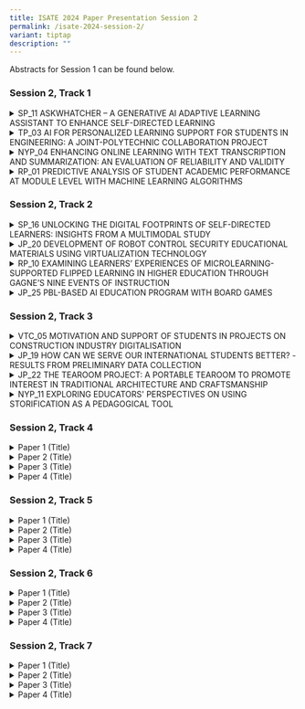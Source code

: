 ```yaml
---
title: ISATE 2024 Paper Presentation Session 2
permalink: /isate-2024-session-2/
variant: tiptap
description: ""
---
```

<p>Abstracts for Session 1 can be found below.</p>
<h3>Session 2, Track 1</h3>
<div data-type="detailGroup" class="isomer-accordion isomer-accordion-white">
<details class="isomer-details">
<summary>SP_11 ASKWHATCHER – A GENERATIVE AI ADAPTIVE LEARNING ASSISTANT TO ENHANCE
SELF-DIRECTED LEARNING</summary>
<div data-type="detailsContent" class="isomer-details-content">
<p>Jasmine Tan (LSC)<sup>*,a</sup>, Adeline Koh (CLS)<sup>b</sup>, Janny
Chan (SOC)<sup>c</sup>, Joe Yang (EEE)<sup>d</sup>, Mark Wan (EEE)<sup>d</sup>
</p>
<p><sup>a</sup>School of Life Skills &amp; Communication (LSC), Singapore
Polytechnic, Singapore</p>
<p><sup>b</sup>School of Chemical &amp; Life Sciences (CLS), Singapore Polytechnic,
Singapore</p>
<p><sup>c</sup>School of Computing (SOC), Singapore Polytechnic, Singapore</p>
<p><sup>d</sup>School of Electrical &amp; Electronic Engineering (EEE), Singapore
Polytechnic, Singapore</p>
<p><sup>*</sup><a href="mailto:Jasmine_TAN@sp.edu.sg" rel="noopener noreferrer nofollow" target="_blank">Jasmine_TAN@sp.edu.sg</a>
</p>
<p>Abstract</p>
<p>Generative artificial intelligence (Gen AI) has emerged as a transformative
tool in education, offering novel opportunities to enhance students' self-directed
learning (SDL). This paper examines the integration of Gen AI with exit
polls to bolster SDL through the AskWhatCher application, which encompasses
the AskCher 3-2-1 exit poll and the AskWhat chatbot. The efficacy of the
application was assessed through pre- and post-usage surveys based on the
Motivated Strategies for Learning Questionnaire (MSLQ) scales, complemented
by insights from focus group discussions (FGDs).</p>
<p>A functional prototype, leveraging GPT-3.5-Turbo and trained on module-specific
content within a secure ecosystem, effectively mitigates challenges such
as hallucination and privacy concerns. This application enables students
to generate their own questions and utilize exit polls for reflective learning
at the conclusion of lessons.</p>
<p>By integrating quantitative data from the MSLQ surveys with qualitative
insights from FGDs, this study provides a comprehensive analysis of how
AskWhatCher supports SDL, in alignment with Singapore Polytechnic’s (SP)
SDL model. The observed positive trends in key SDL areas suggest that,
with continued use and further refinements, the app has the potential to
significantly enhance students' SDL capabilities.</p>
<p></p>
</div>
</details>
<details class="isomer-details">
<summary>TP_03 AI FOR PERSONALIZED LEARNING SUPPORT FOR STUDENTS IN ENGINEERING:
A JOINT-POLYTECHNIC COLLABORATION PROJECT</summary>
<div data-type="detailsContent" class="isomer-details-content">
<p>Kannurao Sudha<sup>a</sup>
</p>
<p>, Kwan Eng Eng<sup>a</sup>
</p>
<p>, Calaiselvy<sup>a</sup>
</p>
<p>, Soon Hock Wei<sup>b</sup>
</p>
<p>, Udayakumar. T<sup>c</sup>
</p>
<p>, Shanbhag</p>
<p>Narayan<sup>c</sup>
</p>
<p><sup>a</sup>School of Engineering, Temasek Polytechnic, Singapore</p>
<p><sup>b</sup>School of Engineering, Ngee Ann Polytechnic, Singapore</p>
<p><sup>c</sup>School of Engineering, Republic Polytechnic, Singapore</p>
<p><a href="mailto:sudhak@tp.edu.sg" rel="noopener noreferrer nofollow" target="_blank">sudhak@tp.edu.sg</a>
</p>
<p>Abstract</p>
<p>When students encounter difficulty in comprehending certain concept, they
might need prompt help and support from their tutors. But tutors are not
available round the clock to clarify their doubts. In this project, we
explore the use of Artificial Intelligence (AI) based chatbot named as
AskCher, for providing personalized learning support to the students when
they need the most. AskCher was developed using Google Dialogflow, a Natural
Language Processing (NLP) module that translates</p>
<p>students’ queries during conversations to structured data and returns
appropriate responses. AskCher, the</p>
<p>chatbot aims at supporting students’ learning processes while providing
real-time 24/7 assistance to the</p>
<p>students. Students could access the chatbot from their laptop or handphone
by clicking an URL, whereby</p>
<p>the dialog window would pop up. In collaboration with School of Informatics
and Information Technology (IIT) in Temasek Polytechnic, Singapore, AskCher
chatbot was developed by School of Engineering (ENG) and deployed to 1000+
students from three participating polytechnics in Singapore. Leveraging
on a single chatbot across institutions for the common modules contributes
to collaboration and benchmarking. Effectiveness of the chatbot in supporting
students learning needs is studied by analyzing the dashboard visualizations
and from the student feedback and surveys. This paper shares the findings
of this project on students’ attitude towards the chatbot, and how it helps
them in the mastery of skills towards strengthening their competencies
in the engineering domain, and in acquiring lifelong learning skills. By
analyzing the contents of the student-chatbot interactions, staff can gain
further insights to improve the subsequent versions of the chatbot to be
used as another channel for</p>
<p>supporting students through technology.</p>
<p></p>
</div>
</details>
<details class="isomer-details">
<summary>NYP_04 ENHANCING ONLINE LEARNING WITH TEXT TRANSCRIPTION AND SUMMARIZATION:
AN EVALUATION OF RELIABILITY AND VALIDITY</summary>
<div data-type="detailsContent" class="isomer-details-content">
<p>KOH Noi Sian</p>
<p>School of Information Technology, Nanyang Polytechnic, Singapore</p>
<p><a href="mailto:Koh_Noi_Sian@nyp.edu.sg" rel="noopener noreferrer nofollow" target="_blank">Koh_Noi_Sian@nyp.edu.sg</a>
</p>
<p>Abstract</p>
<p></p>
<p>In recent years, the landscape of education has undergone a transformative
shift, predominantly driven by technological advancements. Traditional
lectures have given way to online learning content, delivered through recorded
or curated videos. While this transition has opened new opportunities for
flexible learning, it has also introduced challenges related to content
accessibility, comprehension and efficient revision. This study explores
the significance of text transcriptions for online lecture videos and the
utility of text summarization in enhancing the learning experience. Text
transcriptions serve as a valuable resource, bridging the gap between auditory
and visual learning and catering to diverse learning preferences. They
are particularly beneficial for students who require additional support
or those who prefer reading over watching videos. Text summarization goes
a step further by condensing the lengthy content of lecture videos into
concise and comprehensible summaries. These summaries not only save time
but also provide a quick and effective means for learners to grasp the
key concepts covered in the videos. They serve as invaluable tools for
revision, enabling users to recap and reinforce their understanding of
the subject matter. One of the aspects of our study is the evaluation of
the reliability and validity of existing text transcription tools, with
a specific focus on speakers with Asian accents. Accurate transcription
is vital for ensuring that the textual representation of spoken content
is faithful to the original. We assess the effectiveness of these tools
in accurately transcribing lectures delivered by speakers with diverse
linguistic backgrounds, thereby addressing potential biases in transcription
accuracy.</p>
<p>Furthermore, we evaluate the validity and reliability of text summarization
services or tools available in the market. This assessment aims to provide
insights into the quality of summarization algorithms and their ability
to distil essential information from diverse lecture content. In conclusion,
this study highlights the importance of text transcriptions and summaries
in the context of online learning, with a particular emphasis on accommodating
diverse linguistic backgrounds. Our findings will contribute to the improvement
of online education resources and the development of more inclusive and
effective learning experiences.</p>
<p></p>
</div>
</details>
<details class="isomer-details">
<summary>RP_01 PREDICTIVE ANALYSIS OF STUDENT ACADEMIC PERFORMANCE AT MODULE LEVEL
WITH MACHINE LEARNING ALGORITHMS</summary>
<div data-type="detailsContent" class="isomer-details-content">
<p>S. Chua<sup>*,a</sup> and M. Gujral<sup>b</sup>
</p>
<p><sup>a</sup>Republic Polytechnic/School of Engineering, Singapore</p>
<p><sup>b</sup>Republic Polytechnic/Centre for Educational Development, Singapore</p>
<p>*<a href="mailto:samuel_chua@rp.edu.sg" rel="noopener noreferrer nofollow" target="_blank">samuel_chua@rp.edu.sg</a>
</p>
<p>Abstract</p>
<p>This study aims to explore the use of machine learning (ML) algorithms
to predict students at risk of failing Pre-Employment Training (PET) modules.
It also seeks to identify the key factors that correlate strongly with
students’ academic performance.</p>
<p>Students' data from the Academic Year (AY) 2021 Semester 1, which included
academic performance-related data in four graded modules across two diplomas
within the School of Engineering (SEG), in a polytechnic in Singapore was
used in the analysis. Non-academic performance-related factors, such as
students' admission qualifications and demographic data, were also incorporated
into the analysis and prediction model.</p>
<p>Exploratory data analysis (EDA) was first carried out to identify highly
correlated variables with the final module mark. It was found the cumulative
Continuous Assessment (CA) mark, Mid-Semester Assessment (MSA) mark, normalised
pre-poly result, family member count, and normalised posted choice number
were all strongly correlated with the final module mark. These variables
were used as predictors in the prediction model.</p>
<p>Three machine learning algorithms were then explored in building the prediction
models: GPBoost, Mixed Effects Random Forests (MERF), and Artificial Neural
Network (ANN). ANN performed significantly worse than GPBoost and MERF
- GPBoost and MERF were comparable in the early prediction points before
the MSA. After MSA, GPBoost performed better in all metrics, with an R-squared
close to 70% and a recall score close to 60%. The GPBoost prediction model
provides educators with a tool that allows at-risk students to be identified
early in the semester such that timely intervention can be administered.
In addition, there is a fairly strong correlation between the first CA
mark (CA1) and the final module mark for many modules. Hence, CA1 marks
can serve as an early alert to educators to indicate that a student requires
more support.</p>
</div>
</details>
</div>
<h3>Session 2, Track 2</h3>
<div data-type="detailGroup" class="isomer-accordion isomer-accordion-white">
<details class="isomer-details">
<summary>SP_16 UNLOCKING THE DIGITAL FOOTPRINTS OF SELF-DIRECTED LEARNERS: INSIGHTS
FROM A MULTIMODAL STUDY</summary>
<div data-type="detailsContent" class="isomer-details-content">
<p>Tan Boon Yuen</p>
<p>Singapore Polytechnic/ School of Computing, Singapore</p>
<p><a href="mailto:tan_boon_yuen@sp.edu.sg" rel="noopener noreferrer nofollow" target="_blank">tan_boon_yuen@sp.edu.sg</a>
</p>
<p>Abstract</p>
<p></p>
<p>In Singapore Polytechnic (SP), students are expected to grow as Self-Directed
Learners as they learn using asynchronous content on Learning Management
System (LMS). There were previous observations and feedback from lecturers
and students that reading or video materials for asynchronous content were
not sufficient for student engagement and learning. Students showed the
lack of understanding from the asynchronous content when coming for the
physical class. Online learning activities such as discussion forums, assignments
or quizzes, are needed to engage students to a deeper thinking level for
better understanding and learning. This study investigates the benefits
of online activities such as discussion forums on self-directed learning
(SDL), the influence of self-directedness components on student behaviour
in online activities, and the indicators of student behaviour in online
activities that correlate with learning outcomes in the School of Computing
(SOC).</p>
<p></p>
</div>
</details>
<details class="isomer-details">
<summary>JP_20 DEVELOPMENT OF ROBOT CONTROL SECURITY EDUCATIONAL MATERIALS USING
VIRTUALIZATION TECHNOLOGY</summary>
<div data-type="detailsContent" class="isomer-details-content">
<p>Kyosuke Kawai<sup>*,a</sup>, Satoru Yamada<sup>b</sup>, Tomoharu Kaeriyama<sup>c</sup> and
Yuki Yamaguchi<sup>a</sup>
</p>
<p><sup>a</sup>National Institute of Technology Ishikawa College/Electronic
and Mechanical Engineering, Kanazawa, Ishikawa, Japan</p>
<p><sup>b</sup>National Institute of Technology Ishikawa College/Electrical
Engineering, Kanazawa, Ishikawa, Japan</p>
<p><sup>c</sup>National Institute of Technology Kisarazu College/Mechanical
Engineering, Kisarazu, Chiba, Japan</p>
<p><sup>*</sup><a href="mailto:satoru@ishikawa-nct.ac.jp" rel="noopener noreferrer nofollow" target="_blank">satoru@ishikawa-nct.ac.jp</a>
</p>
<p>Abstract</p>
<p></p>
<p>In recent years, everything used in our general lives has been connected
to the Internet, increasing convenience, and making us more and more efficient.
This growth will become increasingly rapid and integrated into the life
of the city we pass. However, very few of us are operating with awareness
of the security issues that are hidden behind the convenient aspects. As
more things are connected to the Internet and more things are linked to
the Internet in the future, attacks targeting their vulnerabilities will
increase and bring negative aspects to our lives.</p>
<p>Even though a large number of people who engage in security are needed,
there is a large shortage of them worldwide. To overcome such a situation,
this study aims to create educational materials on security using robot
control as an example. Since the robotics market has been expanding significantly
in recent years and is expected to grow even more in the future, we thought
that students and engineers outside the information security field, as
well as junior high and high school students without specialized knowledge,
would be easily interested in this field. We then aim to make them aware
of this current situation and acquire new security personnel.</p>
<p>In this study, the robot control environment was built with “TurtleBot3
Burger”, a robot controllable by ROS (Robot Operating System). We have
successfully launched a man-in-the-middle attack on this environment from
a virtual machine that is assumed to be a third party and captured the
contents of the communication. Although the captured contents should be
encrypted, as shown in this study, a third party can easily steal them.</p>
<p>Taking this sequence of events as an example, this paper describes the
process of creating educational materials that will lead to the acquisition
of new human resources, as well as future issues to be addressed.</p>
<p></p>
</div>
</details>
<details class="isomer-details">
<summary>RP_10 EXAMINING LEARNERS’ EXPERIENCES OF MICROLEARNING-SUPPORTED FLIPPED
LEARNING IN HIGHER EDUCATION THROUGH GAGNE’S NINE EVENTS OF INSTRUCTION</summary>
<div data-type="detailsContent" class="isomer-details-content">
<p>U. Maniar<sup>*,a</sup> and J. Periasamy <sup>b</sup>
</p>
<p><sup>a</sup>Republic Polytechnic/Centre of Educational Development, Senior
Lecturer, Singapore</p>
<p><sup>b</sup>Republic Polytechnic/School of Engineering, Senior Lecturer,
Singapore</p>
<p><sup>*</sup><a href="mailto:urvi_maniar@rp.edu.sg" rel="noopener noreferrer nofollow" target="_blank">urvi_maniar@rp.edu.sg</a>
</p>
<p>Abstract</p>
<p></p>
<p>Microlearning is perceived as a method of instruction which provides bite-sized
chunks of content that can be learned in short time spans and at any place.
Flipped learning affords active engagement with learning materials before
class to allow subsequent deeper discussions, and application of knowledge.
Microlearning integrated with flipped learning thus provides a rich basis
for personalised learning against the background of typical problem-based
learning or learner-centric classrooms. This study examines how learners
experience microlearning-supported flipped learning in the context of learner-centric
settings and provides valuable insights into how well-designed microlearning
packages aligned to Gagne’s (1985) nine events of instruction can achieve
the goals of flipped learning. Pre-readings were created using online SCORM
and Kahoot microlearning packages for non-technical and technical modules
respectively, which engaged learners prior to face-to-face lessons. In
the design of the microlearning packages learners’ attention was captured
using quotes and recap quizzes to activate prior knowledge, learners were
guided in their exploration of concepts using short three-minute videos,
real-life examples, PowerPoint slides, Padlet and Discussion Forum. Learning
was consolidated using self-check questions and quizzes with real-time
feedback. A total of 32 learners from a polytechnic in Singapore participated
in the study where qualitative data was gathered through six focus group
discussions and analysed using deductive thematic methods. Findings indicate
that the learners experienced all of Gagne’s (1985) nine events of instruction
whilst engaging with the microlearning packages. The main elements of flipped
learning are depicted in the themes comprising preparatory engagement and
guided exploration, which were covered by microlearning packages and followed
by in-class collaboration and applications. The guided exploration features
were most prominently experienced by learners, and this was followed by
their preparatory engagement, thereby evidencing the assertion that creatively
designed pre-reading microlearning packages prepares the learners for the
forthcoming lessons.</p>
<p></p>
</div>
</details>
<details class="isomer-details">
<summary>JP_25 PBL-BASED AI EDUCATION PROGRAM WITH BOARD GAMES</summary>
<div data-type="detailsContent" class="isomer-details-content">
<p>Shota Hayashi<sup>a</sup>, Junki Tomatsu<sup>a</sup> and Koji Tajima<sup>*,b</sup>
</p>
<p></p>
<p><sup>a</sup>NIT(KOSEN), Gifu College, Gifu, Japan</p>
<p><sup>b</sup>Dept of Electrical Engineering and Information Engineering,
NIT, Gifu College, Gifu, Japan</p>
<p></p>
<p><sup>*</sup><a href="mailto:ktajima@gifu-nct.ac.jp" rel="noopener noreferrer nofollow" target="_blank">ktajima@gifu-nct.ac.jp</a>
</p>
<p></p>
<p>Abstract</p>
<p></p>
<p>The Department of Electrical and Computer Engineering of NIT Gifu College
has been conducting Problem-based learning (PBL) classes for students to
develop game AI since 2012. This paper describes the summary of this PBL
class and the contents of the development in the academic year 2023 from
the viewpoints of faculty members and students. This class is for fifth-grade
KOSEN students, and the task is to develop AI for computer games. The games
are mostly different each year, but we select either original games or
existing analog games. Students develop a client program that communicates
with a server program developed by the faculty members. This class begins
in April and the competition are held twice, once in June and once in September. </p>
<p>The subject of the 2023 experiment was the card game En Garde by Reiner
Knizia. Students played the game first and created several static algorithms
based on their experience. After that, they tested these algorithms against
each other and created an AI based on its probability. In this paper, we
summarize the features of the AI created by the students, the results of
playing against each AIs, and the analysis of the AI.</p>
<p></p>
</div>
</details>
</div>
<p></p>
<h3>Session 2, Track 3</h3>
<div data-type="detailGroup" class="isomer-accordion isomer-accordion-white">
<details class="isomer-details">
<summary>VTC_05 MOTIVATION AND SUPPORT OF STUDENTS IN PROJECTS ON CONSTRUCTION
INDUSTRY DIGITALISATION</summary>
<div data-type="detailsContent" class="isomer-details-content">
<p>Dr Augustus Yuen Fai LEE, FICE</p>
<p>Engineering Discipline, Hong Kong Institute of Vocational Education, Hong
Kong</p>
<p><a href="mailto:ylee@vtc.edu.hk" rel="noopener noreferrer nofollow" target="_blank">ylee@vtc.edu.hk</a> 
</p>
<p>Abstract</p>
<p>In response to “Industry 4.0”, the Government of Hong Kong has launched
“Construction 2.0” since 2018 to reform its construction industry. Innovation
and digitalization are indispensable to driving forward productivity, efficiency,
and enhanced project delivery outcomes. Subsequently, Building Information
Modelling (BIM) is being mandated in all major capital works projects in
the same year. The Construction Industry Council (CIC) BIM Standards also
outline the potential BIM-related systems and integrations in the Construction
Industry such as Geographic Information System (GIS), Digital Work Supervision
System, and Digital Twin.</p>
<p>The Institute of Vocational Education (IVE), in response, has implemented
BIM curriculums in all Higher Diploma (HD) programmes in the construction
programme area and obtained accreditation from CIC. Close monitoring of
final-year students’ academic performance has been carried out from 2018
to 2024. This paper compares batches of Industrial-Based Student Projects
(IBSP) (previously known as final year projects) on the Construction Digitalization
of aforementioned BIM-related systems (a spectrum of digital workflow in
the construction life cycle) against non-digital / traditional topics.</p>
<p>After evaluation, support for software and hardware through the Virtual
Desktop Interface for the massive graphic rendering and data size requirements
in the BIM environment has been provided, with the aim to motivate the
digital learning experience. At the end of this paper, a review is given
on the use of AI avatars for the presentation assessment of IBSP. This
digital reform of presentation enables students with lesser verbal skills
or command of English to deliver projects in a controlled timeframe and
friendly learning environment. A full digitalization of student IBSP is
set up.</p>
<p></p>
</div>
</details>
<details class="isomer-details">
<summary>JP_19 HOW CAN WE SERVE OUR INTERNATIONAL STUDENTS BETTER? -RESULTS FROM
PRELIMINARY DATA COLLECTION</summary>
<div data-type="detailsContent" class="isomer-details-content">
<p>A. Otsu, Ph.D. and S. Hamamoto, Ph.D.</p>
<p>National Institute of Technology (KOSEN), Ibaraki College, Hitachinaka,
Japan</p>
<p><a href="mailto:a-otsu@ibaraki-ct.ac.jp" rel="noopener noreferrer nofollow" target="_blank">a-otsu@ibaraki-ct.ac.jp</a> 
</p>
<p>Abstract</p>
<p>Since the mid-1980s, more than 100 international students from 14 countries,
mostly from Asian countries, have studied at National Institute of Technology
(KOSEN), Ibaraki College in Japan (hereinafter referred to as “Ibaraki
KOSEN”). There have been occasional reports on international students on
campus, yet no continuous data collection was found, unlike regular annual
survey for incoming and graduating students including both Japanese and
international students. This paper introduces a feasibility study conducted
by two researchers at Ibaraki KOSEN. Dr. Otsu (hereinafter referred to
as “Otsu”) collected the quantitative data to investigate how international
students’ experience on campus could predict their overall satisfaction.
For the school year 2023-2024, 15 international students out of 23 completed
the survey. Then six of the respondents volunteered for 2-hour individual
interviews with Dr. Hamamoto (hereinafter referred to as “Hamamoto”) .</p>
<p>Descriptive statistics showed that the international students at Ibaraki
KOSEN often engaged in academic activities and participated in cultural
events on campus. They sometimes interacted with people on campus and used
campus facilities. They were satisfied with their academic experience at
school, interpersonal relationships on campus, and their campus services.
They showed overall satisfaction with their campus, and if they could start
over again, they probably would go to Ibaraki KOSEN. To measure international
students’ satisfaction on campus, three major composite variables were
employed; however, since the number of responses was small for this study,
the results of regression analyses were not statistically significant.</p>
<p>Through the interviews, Hamamoto reconstructed the life histories of the
international students, focusing on why they decided to study in Japan
and how they had practiced Japanese language since entering Ibaraki KOSEN.
They appeared to focus on indirect strategies to solve academic problems
caused by their lack of Japanese language proficiency, although there seemed
to be a critical correlation between Japanese language learning and specialized
subject study.</p>
<p>In conclusion, to serve international students better, a continuous data
collection, preferably both quantitative and qualitative, is necessary
to capture their voice. Moreover, KOSEN teachers should collaborate horizontally
for the sake of sharing problems and obstacles our international students
might have encountered on campus.</p>
<p></p>
</div>
</details>
<details class="isomer-details">
<summary>JP_22 THE TEAROOM PROJECT: A PORTABLE TEAROOM TO PROMOTE INTEREST IN TRADITIONAL
ARCHITECTURE AND CRAFTSMANSHIP</summary>
<div data-type="detailsContent" class="isomer-details-content">
<p>A.P. HIGASHINO<sup>*,a</sup> 
</p>
<p><sup>a</sup>National Institute of Technology /Architecture Department,
Akashi College, Akashi, Japan</p>
<p><sup>*</sup><a href="mailto:adriana@akashi.ac.jp" rel="noopener noreferrer nofollow" target="_blank">adriana@akashi.ac.jp</a> 
</p>
<p>Abstract</p>
<p>The tearoom is a building type that expresses the essence of Japanese
Culture's aesthetic ideals: wabi-sabi. However, most tearooms have restricted
access and are closed to the public. This project started from the idea
that to preserve and keep traditional culture alive, and it is necessary
that young people, especially kids, should have access to those spaces.
This paper describes the process of building a portable assemblable tearoom
and its educational effect on the students who participated in the project
and on the people who experienced space. The educational impact of the
project on the students and the people who participated in the events was
measured through surveys, interviews, and observation. The project had
three phases: 1-learning about the tea ceremony, Japanese traditional Architecture,
and planning the tearoom, 2-manufacturing the tearoom, 3-organizing and
holding events using the tearoom. The students were involved in all different
phases of the project. Various groups of students participated in the project.
5th-year architecture students, and the tearoom project was part of their
graduation research. And a group of students of mixed age from all four
departments. Most of the students from the second group did not know much
about traditional Japanese architecture or tea ceremony, so they started
by learning about it. They visited tearooms and participated in a "chashaku"
(bamboo teaspoon) workshop. First, we explain how students learned about
Japanese tea culture and tea architecture and its impact on the students.
Then, we describe the designing and building process of the tearoom. Later,
we will discuss the events organized by the students and analyze the event
participants' survey results. The survey asked if the participants knew
about tearoom architecture, how they were impressed by the interior space
of the tearoom, what they would like to do inside the tearoom, and if the
experience made them more interested in traditional architecture. The results
were very positive, and most people answered they had never entered a tearoom
before and that this experience instigated their interest in traditional
Japanese architecture.</p>
<p></p>
</div>
</details>
<details class="isomer-details">
<summary>NYP_11 EXPLORING EDUCATORS' PERSPECTIVES ON USING STORIFICATION AS A PEDAGOGICAL
TOOL</summary>
<div data-type="detailsContent" class="isomer-details-content">
<p>Kenneth Tan</p>
<p>Nanyang Polytechnic, School of Design &amp; Media, Singapore</p>
<p><a href="mailto:kenneth_tan@nyp.edu.sg" rel="noopener noreferrer nofollow" target="_blank">kenneth_tan@nyp.edu.sg</a>
</p>
<p>Abstract</p>
<p>This exploratory case study examines the experiences of three educators
at Nanyang</p>
<p>Polytechnic (NYP) from different disciplines who implemented Storification
as a pedagogical tool in</p>
<p>their course design and delivery. Using semi-structured interviews and
Interpretative</p>
<p>Phenomenological Analysis, the study investigates educators' perceptions,
implementation methods, and the</p>
<p>impact on learner engagement. The findings reveal increased learner engagement,
improved</p>
<p>understanding of complex topics, and enhanced creativity. However, challenges
such as time</p>
<p>constraints, adapting to different learning styles, and aligning with
assessment criteria were encountered. The</p>
<p>study proposes several recommendations, including developing clear frameworks,
balancing creativity</p>
<p>and academic rigor, collaborating with IT staff, engaging in professional
development, and conducting</p>
<p>further research. The results suggest that Storification has the potential
to transform traditional</p>
<p>teaching methods and create a more inclusive and effective learning environment.</p>
<p></p>
</div>
</details>
</div>
<p></p>
<p></p>
<h3>Session 2, Track 4</h3>
<div data-type="detailGroup" class="isomer-accordion isomer-accordion-white">
<details class="isomer-details">
<summary>Paper 1 (Title)</summary>
<div data-type="detailsContent" class="isomer-details-content">
<p>Lorem ipsum</p>
</div>
</details>
<details class="isomer-details">
<summary>Paper 2 (Title)</summary>
<div data-type="detailsContent" class="isomer-details-content">
<p></p>
</div>
</details>
<details class="isomer-details">
<summary>Paper 3 (Title)</summary>
<div data-type="detailsContent" class="isomer-details-content">
<p></p>
</div>
</details>
<details class="isomer-details">
<summary>Paper 4 (Title)</summary>
<div data-type="detailsContent" class="isomer-details-content">
<p></p>
</div>
</details>
</div>
<h3>Session 2, Track 5</h3>
<div data-type="detailGroup" class="isomer-accordion isomer-accordion-white">
<details class="isomer-details">
<summary>Paper 1 (Title)</summary>
<div data-type="detailsContent" class="isomer-details-content">
<p>Lorem ipsum</p>
</div>
</details>
<details class="isomer-details">
<summary>Paper 2 (Title)</summary>
<div data-type="detailsContent" class="isomer-details-content">
<p></p>
</div>
</details>
<details class="isomer-details">
<summary>Paper 3 (Title)</summary>
<div data-type="detailsContent" class="isomer-details-content">
<p></p>
</div>
</details>
<details class="isomer-details">
<summary>Paper 4 (Title)</summary>
<div data-type="detailsContent" class="isomer-details-content">
<p></p>
</div>
</details>
</div>
<p></p>
<h3>Session 2, Track 6</h3>
<div data-type="detailGroup" class="isomer-accordion isomer-accordion-white">
<details class="isomer-details">
<summary>Paper 1 (Title)</summary>
<div data-type="detailsContent" class="isomer-details-content">
<p>Lorem ipsum</p>
</div>
</details>
<details class="isomer-details">
<summary>Paper 2 (Title)</summary>
<div data-type="detailsContent" class="isomer-details-content">
<p></p>
</div>
</details>
<details class="isomer-details">
<summary>Paper 3 (Title)</summary>
<div data-type="detailsContent" class="isomer-details-content">
<p></p>
</div>
</details>
<details class="isomer-details">
<summary>Paper 4 (Title)</summary>
<div data-type="detailsContent" class="isomer-details-content">
<p></p>
</div>
</details>
</div>
<p></p>
<p></p>
<h3>Session 2, Track 7</h3>
<div data-type="detailGroup" class="isomer-accordion isomer-accordion-white">
<details class="isomer-details">
<summary>Paper 1 (Title)</summary>
<div data-type="detailsContent" class="isomer-details-content">
<p>Lorem ipsum</p>
</div>
</details>
<details class="isomer-details">
<summary>Paper 2 (Title)</summary>
<div data-type="detailsContent" class="isomer-details-content">
<p></p>
</div>
</details>
<details class="isomer-details">
<summary>Paper 3 (Title)</summary>
<div data-type="detailsContent" class="isomer-details-content">
<p></p>
</div>
</details>
<details class="isomer-details">
<summary>Paper 4 (Title)</summary>
<div data-type="detailsContent" class="isomer-details-content">
<p></p>
</div>
</details>
</div>
<p></p>
<p></p>